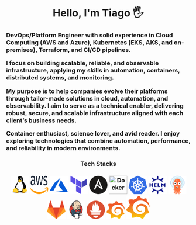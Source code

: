 <h1 align="center">
Hello, I'm Tiago 🖐️
  
<h3>
  
  DevOps/Platform Engineer with solid experience in Cloud Computing (AWS and Azure), Kubernetes (EKS, AKS, and on-premises), Terraform, and CI/CD pipelines.

  I focus on building scalable, reliable, and observable infrastructure, applying my skills in automation, containers, distributed systems, and monitoring.

  My purpose is to help companies evolve their platforms through tailor-made solutions in cloud, automation, and observability. I aim to serve as a technical enabler, delivering robust, secure, and scalable infrastructure aligned with each client’s business needs.

  Container enthusiast, science lover, and avid reader. I enjoy exploring technologies that combine automation, performance, and reliability in modern environments.

<h3/>
  
<h3 align="center">
Tech Stacks
<h3/>
  
<p align="center">
  <img src="https://raw.githubusercontent.com/devicons/devicon/master/icons/linux/linux-original.svg" height="50" width="50" title="Linux">
  <img src="https://raw.githubusercontent.com/Paulino02/logos.svg/master/amazon-web-services-2.svg" height="50" width="50" title="AWS">
  <img src="https://raw.githubusercontent.com/Paulino02/logos.svg/master/microsoft_azure-icon.svg" height="50" width="50" title="AZURE">
  <img src="https://raw.githubusercontent.com/Paulino02/logos.svg/master/terraformio-icon.svg" height="50" width="50" title="Terraform">
  <img src="https://raw.githubusercontent.com/Paulino02/logos.svg/master/ansible-icon.svg" height="50" width="50" title="Ansible">
  <img src="https://cdn.jsdelivr.net/gh/devicons/devicon/icons/docker/docker-original-wordmark.svg" height="50" width="50" title="Docker">
  <img src="https://raw.githubusercontent.com/kubernetes/kubernetes/master/logo/logo.svg" height="50" width="50" title="Kubernetes">
  <img src="https://raw.githubusercontent.com/Paulino02/logos.svg/master/helmsh-icon.svg" height="50" width="50" title="helm">
  <img src="https://raw.githubusercontent.com/Paulino02/logos.svg/master/argoprojio-icon.svg" height="50" width="50" title="argo">
  <img src="https://raw.githubusercontent.com/Paulino02/logos.svg/master/gitlab.svg" height="50" width="50" title="gitlab">
  <img src="https://raw.githubusercontent.com/Paulino02/logos.svg/master/jenkins-icon.svg" height="50" width="50" title="Jenkins">
  <img src="https://raw.githubusercontent.com/Paulino02/logos.svg/master/prometheus.svg" height="50" width="50" title="prometheus">
  <img src="https://raw.githubusercontent.com/Paulino02/logos.svg/master/grafana.svg" height="50" width="50" title="grafana">
  <img src="https://raw.githubusercontent.com/Paulino02/logos.svg/master/grafana.svg" height="64" width="64" title="traefik">
  </p>
